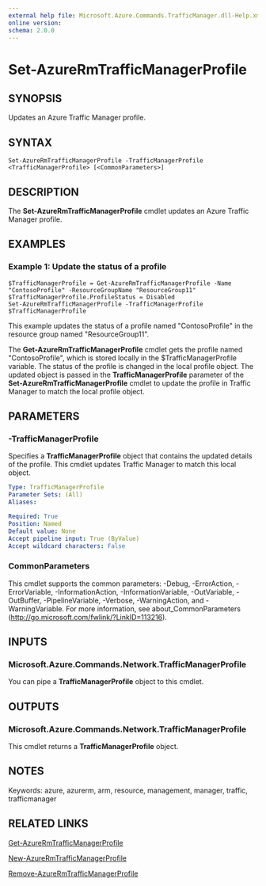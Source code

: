 ```yaml
---
external help file: Microsoft.Azure.Commands.TrafficManager.dll-Help.xml
online version:
schema: 2.0.0
---
```


# Set-AzureRmTrafficManagerProfile

## SYNOPSIS
Updates an Azure Traffic Manager profile.

## SYNTAX

```
Set-AzureRmTrafficManagerProfile -TrafficManagerProfile <TrafficManagerProfile> [<CommonParameters>]
```

## DESCRIPTION
The **Set-AzureRmTrafficManagerProfile** cmdlet updates an Azure Traffic Manager profile.

## EXAMPLES

### Example 1: Update the status of a profile
```
$TrafficManagerProfile = Get-AzureRmTrafficManagerProfile -Name "ContosoProfile" -ResourceGroupName "ResourceGroup11"
$TrafficManagerProfile.ProfileStatus = Disabled
Set-AzureRmTrafficManagerProfile -TrafficManagerProfile $TrafficManagerProfile
```

This example updates the status of a profile named "ContosoProfile" in the resource group named "ResourceGroup11".

The **Get-AzureRmTrafficManagerProfile** cmdlet gets the profile named "ContosoProfile", which is stored locally in the $TrafficManagerProfile variable.
The status of the profile is changed in the local profile object.
The updated object is passed in the **TrafficManagerProfile** parameter of the **Set-AzureRmTrafficManagerProfile** cmdlet to update the profile in Traffic Manager to match the local profile object.

## PARAMETERS

### -TrafficManagerProfile
Specifies a **TrafficManagerProfile** object that contains the updated details of the profile.
This cmdlet updates  Traffic Manager to match this local object.

```yaml
Type: TrafficManagerProfile
Parameter Sets: (All)
Aliases:

Required: True
Position: Named
Default value: None
Accept pipeline input: True (ByValue)
Accept wildcard characters: False
```

### CommonParameters
This cmdlet supports the common parameters: -Debug, -ErrorAction, -ErrorVariable, -InformationAction, -InformationVariable, -OutVariable, -OutBuffer, -PipelineVariable, -Verbose, -WarningAction, and -WarningVariable. For more information, see about_CommonParameters (http://go.microsoft.com/fwlink/?LinkID=113216).

## INPUTS

### Microsoft.Azure.Commands.Network.TrafficManagerProfile
You can pipe a **TrafficManagerProfile** object to this cmdlet.

## OUTPUTS

### Microsoft.Azure.Commands.Network.TrafficManagerProfile
This cmdlet returns a **TrafficManagerProfile** object.

## NOTES
Keywords: azure, azurerm, arm, resource, management, manager, traffic, trafficmanager

## RELATED LINKS

[Get-AzureRmTrafficManagerProfile](./Get-AzureRmTrafficManagerProfile.md)

[New-AzureRmTrafficManagerProfile](./New-AzureRmTrafficManagerProfile.md)

[Remove-AzureRmTrafficManagerProfile](./Remove-AzureRmTrafficManagerProfile.md)
